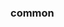 <!-- Space: Projects -->
<!-- Parent: ZshGoenv -->
<!-- Title: Examples ZshGoenv -->

<!-- Label: Examples -->
<!-- Include: ./../disclaimer.md -->
<!-- Include: ac:toc -->

### common
